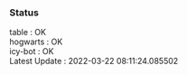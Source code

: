 ### Status


table : OK  
hogwarts : OK  
icy-bot : OK  
Latest Update : 2022-03-22 08:11:24.085502
